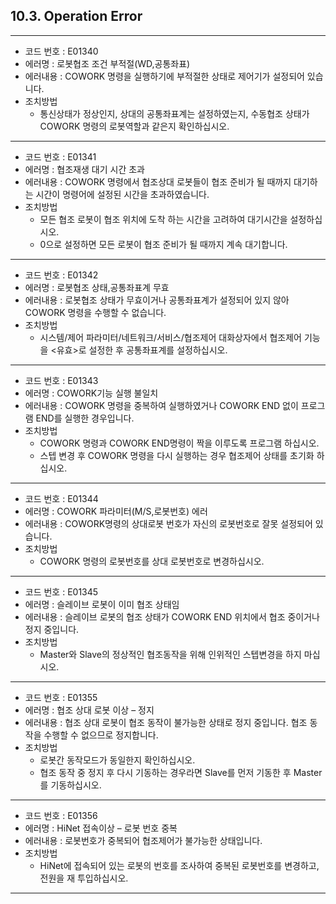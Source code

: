﻿## 10.3. Operation Error



---


- 코드 번호 : E01340           
- 에러명 : 로봇협조 조건 부적절(WD,공통좌표) 
- 에러내용 : COWORK 명령을 실행하기에 부적절한 상태로 제어기가 설정되어 있습니다.
- 조치방법
    - 통신상태가 정상인지, 상대의 공통좌표계는 설정하였는지, 수동협조 상태가 COWORK 명령의 로봇역할과 같은지 확인하십시오.
---

- 코드 번호 : E01341            
- 에러명 : 협조재생 대기 시간 초과 
- 에러내용 : COWORK 명령에서 협조상대 로봇들이 협조 준비가 될 때까지 대기하는 시간이 명령어에 설정된 시간을 초과하였습니다.
- 조치방법
    - 모든 협조 로봇이 협조 위치에 도착 하는 시간을 고려하여 대기시간을 설정하십시오.
    - 0으로 설정하면 모든 로봇이 협조 준비가 될 때까지 계속 대기합니다.

---

- 코드 번호 : E01342            
- 에러명 : 로봇협조 상태,공통좌표계 무효
- 에러내용 : 로봇협조 상태가 무효이거나 공통좌표계가 설정되어 있지 않아 COWORK 명령을 수행할 수 없습니다.
- 조치방법
    - 시스템/제어 파라미터/네트워크/서비스/협조제어 대화상자에서 협조제어 기능을 <유효>로 설정한 후 공통좌표계를 설정하십시오.
---

- 코드 번호 : E01343             
- 에러명 : COWORK기능 실행 불일치  
- 에러내용 : COWORK 명령을 중복하여 실행하였거나 COWORK END 없이 프로그램 END를 실행한 경우입니다. 
- 조치방법
    - COWORK 명령과 COWORK END명령이 짝을 이루도록 프로그램 하십시오. 
    - 스텝 변경 후 COWORK 명령을 다시 실행하는 경우 협조제어 상태를 초기화 하십시오.

---


- 코드 번호 : E01344             
- 에러명 : COWORK 파라미터(M/S,로봇번호) 에러
- 에러내용 : COWORK명령의 상대로봇 번호가 자신의 로봇번호로 잘못 설정되어 있습니다.
- 조치방법
    - COWORK 명령의 로봇번호를 상대 로봇번호로 변경하십시오.
---


- 코드 번호 : E01345              
- 에러명 : 슬레이브 로봇이 이미 협조 상태임
- 에러내용 : 슬레이브 로봇의 협조 상태가 COWORK END 위치에서 협조 중이거나 정지 중입니다.
- 조치방법
    - Master와 Slave의 정상적인 협조동작을 위해 인위적인 스텝변경을 하지 마십시오.
---


- 코드 번호 : E01355               
- 에러명 : 협조 상대 로봇 이상 – 정지
- 에러내용 : 협조 상대 로봇이 협조 동작이 불가능한 상태로 정지 중입니다. 협조 동작을 수행할 수 없으므로 정지합니다.
- 조치방법
    - 로봇간 동작모드가 동일한지 확인하십시오. 
    - 협조 동작 중 정지 후 다시 기동하는 경우라면 Slave를 먼저 기동한 후 Master를 기동하십시오.
---


- 코드 번호 : E01356               
- 에러명 : HiNet 접속이상 – 로봇 번호 중복
- 에러내용 : 로봇번호가 중복되어 협조제어가 불가능한 상태입니다.
- 조치방법
    - HiNet에 접속되어 있는 로봇의 번호를 조사하여 중복된 로봇번호를 변경하고, 전원을  재 투입하십시오.
---